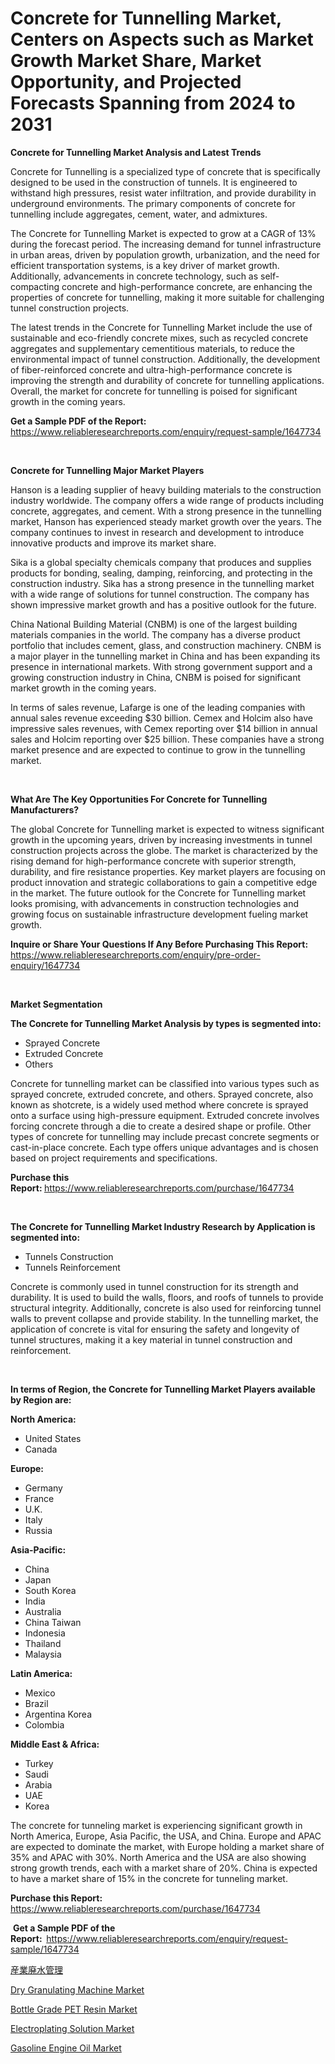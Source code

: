 <p><h1>Concrete for Tunnelling Market, Centers on Aspects such as Market Growth Market Share, Market Opportunity, and Projected Forecasts Spanning from 2024 to 2031</h1></p><p><strong>Concrete for Tunnelling Market Analysis and Latest Trends</strong></p>
<p><p>Concrete for Tunnelling is a specialized type of concrete that is specifically designed to be used in the construction of tunnels. It is engineered to withstand high pressures, resist water infiltration, and provide durability in underground environments. The primary components of concrete for tunnelling include aggregates, cement, water, and admixtures.</p><p>The Concrete for Tunnelling Market is expected to grow at a CAGR of 13% during the forecast period. The increasing demand for tunnel infrastructure in urban areas, driven by population growth, urbanization, and the need for efficient transportation systems, is a key driver of market growth. Additionally, advancements in concrete technology, such as self-compacting concrete and high-performance concrete, are enhancing the properties of concrete for tunnelling, making it more suitable for challenging tunnel construction projects.</p><p>The latest trends in the Concrete for Tunnelling Market include the use of sustainable and eco-friendly concrete mixes, such as recycled concrete aggregates and supplementary cementitious materials, to reduce the environmental impact of tunnel construction. Additionally, the development of fiber-reinforced concrete and ultra-high-performance concrete is improving the strength and durability of concrete for tunnelling applications. Overall, the market for concrete for tunnelling is poised for significant growth in the coming years.</p></p>
<p><strong>Get a Sample PDF of the Report:&nbsp;</strong> <a href="https://www.reliableresearchreports.com/enquiry/request-sample/1647734">https://www.reliableresearchreports.com/enquiry/request-sample/1647734</a></p>
<p>&nbsp;</p>
<p><strong>Concrete for Tunnelling Major Market Players</strong></p>
<p><p>Hanson is a leading supplier of heavy building materials to the construction industry worldwide. The company offers a wide range of products including concrete, aggregates, and cement. With a strong presence in the tunnelling market, Hanson has experienced steady market growth over the years. The company continues to invest in research and development to introduce innovative products and improve its market share.</p><p>Sika is a global specialty chemicals company that produces and supplies products for bonding, sealing, damping, reinforcing, and protecting in the construction industry. Sika has a strong presence in the tunnelling market with a wide range of solutions for tunnel construction. The company has shown impressive market growth and has a positive outlook for the future.</p><p>China National Building Material (CNBM) is one of the largest building materials companies in the world. The company has a diverse product portfolio that includes cement, glass, and construction machinery. CNBM is a major player in the tunnelling market in China and has been expanding its presence in international markets. With strong government support and a growing construction industry in China, CNBM is poised for significant market growth in the coming years.</p><p>In terms of sales revenue, Lafarge is one of the leading companies with annual sales revenue exceeding $30 billion. Cemex and Holcim also have impressive sales revenues, with Cemex reporting over $14 billion in annual sales and Holcim reporting over $25 billion. These companies have a strong market presence and are expected to continue to grow in the tunnelling market.</p></p>
<p>&nbsp;</p>
<p><strong>What Are The Key Opportunities For Concrete for Tunnelling Manufacturers?</strong></p>
<p><p>The global Concrete for Tunnelling market is expected to witness significant growth in the upcoming years, driven by increasing investments in tunnel construction projects across the globe. The market is characterized by the rising demand for high-performance concrete with superior strength, durability, and fire resistance properties. Key market players are focusing on product innovation and strategic collaborations to gain a competitive edge in the market. The future outlook for the Concrete for Tunnelling market looks promising, with advancements in construction technologies and growing focus on sustainable infrastructure development fueling market growth.</p></p>
<p><strong>Inquire or Share Your Questions If Any Before Purchasing This Report:</strong> <a href="https://www.reliableresearchreports.com/enquiry/pre-order-enquiry/1647734">https://www.reliableresearchreports.com/enquiry/pre-order-enquiry/1647734</a></p>
<p>&nbsp;</p>
<p><strong>Market Segmentation</strong></p>
<p><strong>The Concrete for Tunnelling Market Analysis by types is segmented into:</strong></p>
<p><ul><li>Sprayed Concrete</li><li>Extruded Concrete</li><li>Others</li></ul></p>
<p><p>Concrete for tunnelling market can be classified into various types such as sprayed concrete, extruded concrete, and others. Sprayed concrete, also known as shotcrete, is a widely used method where concrete is sprayed onto a surface using high-pressure equipment. Extruded concrete involves forcing concrete through a die to create a desired shape or profile. Other types of concrete for tunnelling may include precast concrete segments or cast-in-place concrete. Each type offers unique advantages and is chosen based on project requirements and specifications.</p></p>
<p><strong>Purchase this Report:&nbsp;</strong><a href="https://www.reliableresearchreports.com/purchase/1647734">https://www.reliableresearchreports.com/purchase/1647734</a></p>
<p>&nbsp;</p>
<p><strong>The Concrete for Tunnelling Market Industry Research by Application is segmented into:</strong></p>
<p><ul><li>Tunnels Construction</li><li>Tunnels Reinforcement</li></ul></p>
<p><p>Concrete is commonly used in tunnel construction for its strength and durability. It is used to build the walls, floors, and roofs of tunnels to provide structural integrity. Additionally, concrete is also used for reinforcing tunnel walls to prevent collapse and provide stability. In the tunnelling market, the application of concrete is vital for ensuring the safety and longevity of tunnel structures, making it a key material in tunnel construction and reinforcement.</p></p>
<p>&nbsp;</p>
<p><strong>In terms of Region, the Concrete for Tunnelling Market Players available by Region are:</strong></p>
<p>
    <p> <strong> North America: </strong>
        <ul>
            <li>United States</li>
            <li>Canada</li>
        </ul>
        </p> 
    <p> <strong> Europe: </strong>
        <ul>
            <li>Germany</li>
            <li>France</li>
            <li>U.K.</li>
            <li>Italy</li>
            <li>Russia</li>
        </ul>
        </p> 
    <p> <strong> Asia-Pacific: </strong>
        <ul>
            <li>China</li>
            <li>Japan</li>
            <li>South Korea</li>
            <li>India</li>
            <li>Australia</li>
            <li>China Taiwan</li>
            <li>Indonesia</li>
            <li>Thailand</li>
            <li>Malaysia</li>
        </ul>
        </p> 
    <p> <strong> Latin America: </strong>
        <ul>
            <li>Mexico</li>
            <li>Brazil</li>
            <li>Argentina Korea</li>
            <li>Colombia</li>
        </ul>
        </p> 
    <p> <strong> Middle East & Africa: </strong>
        <ul>
            <li>Turkey</li>
            <li>Saudi</li>
            <li>Arabia</li>
            <li>UAE</li>
            <li>Korea</li>
        </ul>
    </p>
    </p>
<p><p>The concrete for tunneling market is experiencing significant growth in North America, Europe, Asia Pacific, the USA, and China. Europe and APAC are expected to dominate the market, with Europe holding a market share of 35% and APAC with 30%. North America and the USA are also showing strong growth trends, each with a market share of 20%. China is expected to have a market share of 15% in the concrete for tunneling market.</p></p>
<p><strong>Purchase this Report: </strong><a href="https://www.reliableresearchreports.com/purchase/1647734">https://www.reliableresearchreports.com/purchase/1647734</a></p>
<p>&nbsp;<strong>Get a Sample PDF of the Report:&nbsp;&nbsp;</strong><a href="https://www.reliableresearchreports.com/enquiry/request-sample/1647734">https://www.reliableresearchreports.com/enquiry/request-sample/1647734</a></p>
<p><strong></strong></p>
<p><p><a href="https://medium.com/@fabiclaf/%E7%94%A3%E6%A5%AD%E5%BB%83%E6%B0%B4%E7%AE%A1%E7%90%86%E5%B8%82%E5%A0%B4-%E5%B8%82%E5%A0%B4%E3%82%B7%E3%82%A7%E3%82%A2-%E5%B8%82%E5%A0%B4%E5%8B%95%E5%90%91-%E5%B0%86%E6%9D%A5%E3%81%AE%E6%88%90%E9%95%B7%E3%82%92%E6%8E%A2%E3%82%8B-ecd65d720639">産業廃水管理</a></p><p><a href="https://cautious-neon-760.notion.site/Dry-Granulating-Machine-Market-Size-Reflecting-a-Forecast-Till-2031-Market-By-Type-By-Application--16b94e7418e34ec18b535bf3685bf773">Dry Granulating Machine Market</a></p><p><a href="https://github.com/moyahfrancoestellec51j635wcx/Market-Research-Report-List-1/blob/main/bottle-grade-pet-resin-market.md">Bottle Grade PET Resin Market</a></p><p><a href="https://view.publitas.com/reportprime-1/decoding-the-electroplating-solution-market-a-deep-dive-into-the-latest-market-trends-market-segmentation-and-competitive-analysis/">Electroplating Solution Market</a></p><p><a href="https://view.publitas.com/reportprime-1/gasoline-engine-oil-market-size-market-share-and-global-market-analysis-report-2024-2031/">Gasoline Engine Oil Market</a></p></p>